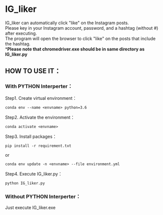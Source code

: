 # IG_liker

IG_liker can automatically click "like" on the Instagram posts.  
Please key in your Instagram account, password, and a hashtag (without #) after executing.    
The program will open the browser to click "like" on the posts that include the hashtag.  
***Please note that chromedriver.exe should be in same directory as IG_liker.py**  

## HOW TO USE IT：
### With PYTHON Interperter：
  Step1. Create virtual environment：  
  ```
  conda env --name <envname> python=3.6  
  ```
   Step2. Activate the environment：
  ```
  conda activate <envname>
  ```
   Step3. Install packages：  
  ```
  pip install -r requirement.txt 
  ```
  or
  ```
  conda env update -n <envname> --file environment.yml
  ```
   Step4. Execute IG_liker.py：  
  ```
  python IG_liker.py  
  ```
### Without PYTHON Interperter：
Just execute IG_liker.exe  

